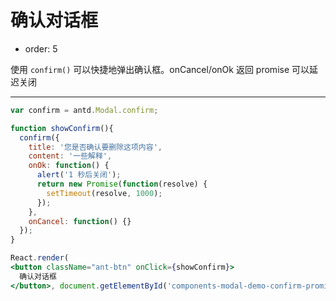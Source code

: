 # 确认对话框

- order: 5

使用 `confirm()` 可以快捷地弹出确认框。onCancel/onOk 返回 promise 可以延迟关闭

---

````jsx
var confirm = antd.Modal.confirm;

function showConfirm(){
  confirm({
    title: '您是否确认要删除这项内容',
    content: '一些解释',
    onOk: function() {
      alert('1 秒后关闭');
      return new Promise(function(resolve) {
        setTimeout(resolve, 1000);
      });
    },
    onCancel: function() {}
  });
}

React.render(
<button className="ant-btn" onClick={showConfirm}>
  确认对话框
</button>, document.getElementById('components-modal-demo-confirm-promise'));
````
